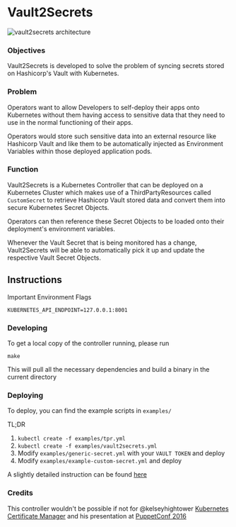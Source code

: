 # Vault2Secrets

![vault2secrets architecture](https://cloud.githubusercontent.com/assets/68039/25882064/5712396c-3573-11e7-8e62-7c9a8c46290b.png)

### Objectives

Vault2Secrets is developed to solve the problem of syncing secrets stored on Hashicorp's Vault with Kubernetes.

### Problem

Operators want to allow Developers to self-deploy their apps onto Kubernetes without them having access to sensitive data that they need to use in the normal functioning of their apps.

Operators would store such sensitive data into an external resource like Hashicorp Vault and like them to be automatically injected as Environment Variables within those deployed application pods.

### Function

Vault2Secrets is a Kubernetes Controller that can be deployed on a Kubernetes Cluster which makes use of a ThirdPartyResources called `CustomSecret` to retrieve Hashicorp Vault stored data and convert them into secure Kubernetes Secret Objects.

Operators can then reference these Secret Objects to be loaded onto their deployment's environment variables.

Whenever the Vault Secret that is being monitored has a change, Vault2Secrets will be able to automatically pick it up and update the respective Vault Secret Objects.


## Instructions

Important Environment Flags
```
KUBERNETES_API_ENDPOINT=127.0.0.1:8001
```

### Developing

To get a local copy of the controller running, please run

`make`

This will pull all the necessary dependencies and build a binary in the current directory

### Deploying

To deploy, you can find the example scripts in `examples/`

TL;DR

1. `kubectl create -f examples/tpr.yml`
2. `kubectl create -f examples/vault2secrets.yml`
3. Modify `examples/generic-secret.yml` with your `VAULT TOKEN` and deploy
4. Modify `examples/example-custom-secret.yml` and deploy

A slightly detailed instruction can be found [here](docs/gettingstarted.md)
### Credits

This controller wouldn't be possible if not for @kelseyhightower [Kubernetes Certificate Manager](https://github.com/kelseyhightower/kube-cert-manager) and his presentation at [PuppetConf 2016](https://www.youtube.com/watch?v=HlAXp0-M6SY)

